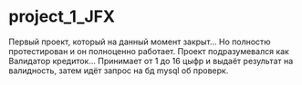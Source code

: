 # project_1_JFX
Первый проект, который на данный момент закрыт... Но полностю протестирован и он полноценно работает.
Проект подразумевался как Валидатор кредиток... Принимает от 1 до 16 цыфр и выдаёт результат на валидность, затем идёт запрос на бд mysql об проверк.
